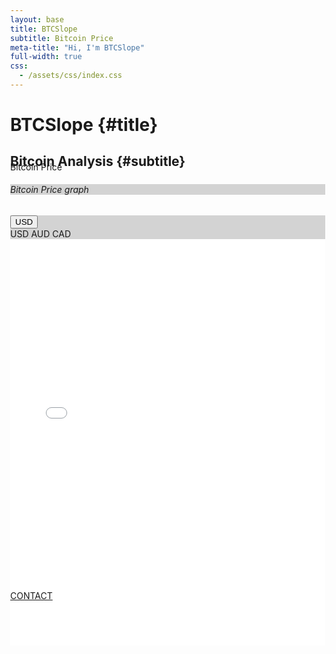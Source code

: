 ```yaml
---
layout: base
title: BTCSlope
subtitle: Bitcoin Price
meta-title: "Hi, I'm BTCSlope"
full-width: true
css:
  - /assets/css/index.css
---
```

<script type = "text/javascript">
	function AutoRefresh(t) {
		setTimeout("location.reload(true);", t);
        }
</script>
	
<style>
	html,body {
		height:100%;
		margin:0;
	}
	.btn:focus,.btn:active {
   		outline: none !important;
   		box-shadow: none;
	}
	#graph1.fullscreen{
	    z-index: 9999; 
	    width: 100%; 
	    height: 100%;
	    position: fixed;
	    top: 0px; 
	    left: 0px;
	    padding: 0px;
	    bottom: 0px;
	    float: left;
		min-height: 100%;
	}
	#graph1 {
		height: 650px;
	}
	#link_graph { color: #FF0000; }
	#link_graph:hover { color: #00FF00; }
  </style>


<div id="header" markdown="1">

# BTCSlope {#title}

## Bitcoin Analysis {#subtitle}

</div>

<div id="main-sections" style="margin-top:-30px;">

<div id="services-out" class="page-section">
  <div id="services">
	<div class="section-title">Bitcoin Price</div>
	

<!-- Chart -->
<div class="col-xl-12 col-lg-12">
	<div class="card shadow mb-4" id="graph1">
		<div class="card-header py-3 d-flex flex-row align-items-center justify-content-between border-bottom-0" style="background-color: lightgrey">
			<h6 class="m-0 text-primary">Bitcoin Price graph</h6>
			<div class="dropdown no-arrow">
				<a class="btn dropdown" data-toggle="dropdown" href="#" role="button" onclick="$('#graph1').toggleClass('fullscreen');window.dispatchEvent(new Event('resize'));">
					<i class="fas fa-arrows-alt fa-sm fa-fw text-gray-400"></i></a>
			</div>
		</div>

<!-- Card Body -->
<div class="card-header text-primary border-bottom-0" align-items-left style="background-color: lightgrey">
	<div class="dropdown">
		<button class="btn btn-primary dropdown-toggle" type="button" id="dropdownMenuButton" data-toggle="dropdown" aria-haspopup="true" aria-expanded="false">USD</button>
		<div class="dropdown-menu" aria-labelledby="dropdownMenuButton">
			<a class="dropdown-item" onclick="location.href = '/plots/BTCPrice.html';">USD</a>
			<a class="dropdown-item" onclick="location.href = '/btc/sf_model/AUD';">AUD</a>
			<a class="dropdown-item" onclick="location.href = '/btc/sf_model/CAD';">CAD</a>
		</div>
	</div>
</div>
<div class="card-body" style="height: 650px;">
	<iframe id="graph1" scrolling="no" style="border:none;" seamless="seamless" src="/plots/BTCPrice.html" height="100%" width="100%"></iframe>
</div>
</div>
</div>


  <a href="/contact" class="contact-me-btn actionbtn">
    <span class="far fa-envelope" aria-hidden="true"></span>
    CONTACT
  </a>
  
  </div>
</div>



</div>

<script>
function findBootstrapEnvironment() {
	let envs = ['xs', 'sm', 'md', 'lg', 'xl'];
	let el = document.createElement('div');
	document.body.appendChild(el);
	let curEnv = envs.shift();
	for (let env of envs.reverse()) {
		el.classList.add(`d-${env}-none`);
		if (window.getComputedStyle(el).display === 'none') {
			curEnv = env;
			break;
		}
	}
	document.body.removeChild(el);
	return curEnv;
}

env_size = findBootstrapEnvironment();
if (env_size == "xs") {
	document.getElementById("graph1").style.height="350px";
	Plotly.newPlot('graph', data_mobile, layout_mobile, {responsive: true, modeBarButtonsToRemove: ['toImage', 'hoverCompareCartesian', 'hoverClosest2d', 'toggleSpikelines', 'lasso2d', 'select2d', 'hoverClosestCartesian'], displaylogo: false});
}
else {
	document.getElementById("graph1").style.height="650px";
	Plotly.newPlot('graph', data, layout, {responsive: true, modeBarButtonsToRemove: ['toImage', 'hoverCompareCartesian', 'hoverClosest2d', 'toggleSpikelines', 'lasso2d', 'select2d', 'hoverClosestCartesian'], displaylogo: false});
		}
</script>
